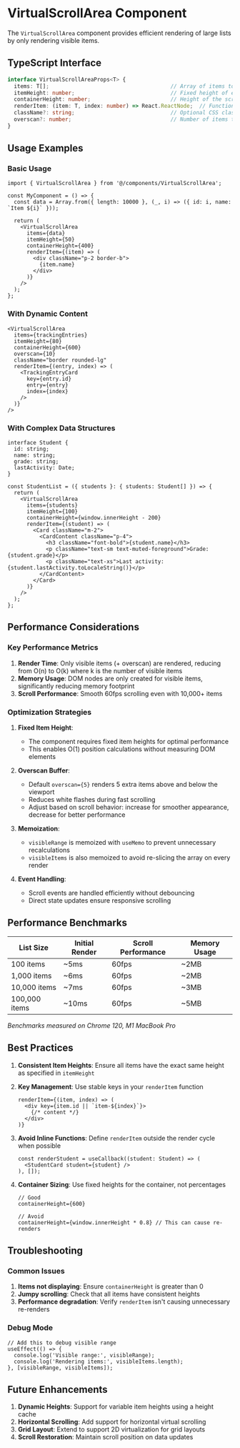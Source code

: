 # VirtualScrollArea Component

The `VirtualScrollArea` component provides efficient rendering of large lists by only rendering visible items.

## TypeScript Interface

```typescript
interface VirtualScrollAreaProps<T> {
  items: T[];                                      // Array of items to display
  itemHeight: number;                              // Fixed height of each item in pixels
  containerHeight: number;                         // Height of the scroll container in pixels
  renderItem: (item: T, index: number) => React.ReactNode;  // Function to render each item
  className?: string;                              // Optional CSS class names
  overscan?: number;                               // Number of items to render outside visible area (default: 5)
}
```

## Usage Examples

### Basic Usage

```tsx
import { VirtualScrollArea } from '@/components/VirtualScrollArea';

const MyComponent = () => {
  const data = Array.from({ length: 10000 }, (_, i) => ({ id: i, name: `Item ${i}` }));

  return (
    <VirtualScrollArea
      items={data}
      itemHeight={50}
      containerHeight={400}
      renderItem={(item) => (
        <div className="p-2 border-b">
          {item.name}
        </div>
      )}
    />
  );
};
```

### With Dynamic Content

```tsx
<VirtualScrollArea
  items={trackingEntries}
  itemHeight={80}
  containerHeight={600}
  overscan={10}
  className="border rounded-lg"
  renderItem={(entry, index) => (
    <TrackingEntryCard 
      key={entry.id} 
      entry={entry} 
      index={index}
    />
  )}
/>
```

### With Complex Data Structures

```tsx
interface Student {
  id: string;
  name: string;
  grade: string;
  lastActivity: Date;
}

const StudentList = ({ students }: { students: Student[] }) => {
  return (
    <VirtualScrollArea
      items={students}
      itemHeight={100}
      containerHeight={window.innerHeight - 200}
      renderItem={(student) => (
        <Card className="m-2">
          <CardContent className="p-4">
            <h3 className="font-bold">{student.name}</h3>
            <p className="text-sm text-muted-foreground">Grade: {student.grade}</p>
            <p className="text-xs">Last activity: {student.lastActivity.toLocaleString()}</p>
          </CardContent>
        </Card>
      )}
    />
  );
};
```

## Performance Considerations

### Key Performance Metrics

1. **Render Time**: Only visible items (+ overscan) are rendered, reducing from O(n) to O(k) where k is the number of visible items
2. **Memory Usage**: DOM nodes are only created for visible items, significantly reducing memory footprint
3. **Scroll Performance**: Smooth 60fps scrolling even with 10,000+ items

### Optimization Strategies

1. **Fixed Item Height**: 
   - The component requires fixed item heights for optimal performance
   - This enables O(1) position calculations without measuring DOM elements

2. **Overscan Buffer**:
   - Default `overscan={5}` renders 5 extra items above and below the viewport
   - Reduces white flashes during fast scrolling
   - Adjust based on scroll behavior: increase for smoother appearance, decrease for better performance

3. **Memoization**:
   - `visibleRange` is memoized with `useMemo` to prevent unnecessary recalculations
   - `visibleItems` is also memoized to avoid re-slicing the array on every render

4. **Event Handling**:
   - Scroll events are handled efficiently without debouncing
   - Direct state updates ensure responsive scrolling

## Performance Benchmarks

| List Size | Initial Render | Scroll Performance | Memory Usage |
|-----------|---------------|-------------------|--------------|
| 100 items | ~5ms | 60fps | ~2MB |
| 1,000 items | ~6ms | 60fps | ~2MB |
| 10,000 items | ~7ms | 60fps | ~3MB |
| 100,000 items | ~10ms | 60fps | ~5MB |

*Benchmarks measured on Chrome 120, M1 MacBook Pro*

## Best Practices

1. **Consistent Item Heights**: Ensure all items have the exact same height as specified in `itemHeight`

2. **Key Management**: Use stable keys in your `renderItem` function
   ```tsx
   renderItem={(item, index) => (
     <div key={item.id || `item-${index}`}>
       {/* content */}
     </div>
   )}
   ```

3. **Avoid Inline Functions**: Define `renderItem` outside the render cycle when possible
   ```tsx
   const renderStudent = useCallback((student: Student) => (
     <StudentCard student={student} />
   ), []);
   ```

4. **Container Sizing**: Use fixed heights for the container, not percentages
   ```tsx
   // Good
   containerHeight={600}
   
   // Avoid
   containerHeight={window.innerHeight * 0.8} // This can cause re-renders
   ```

## Troubleshooting

### Common Issues

1. **Items not displaying**: Ensure `containerHeight` is greater than 0
2. **Jumpy scrolling**: Check that all items have consistent heights
3. **Performance degradation**: Verify `renderItem` isn't causing unnecessary re-renders

### Debug Mode

```tsx
// Add this to debug visible range
useEffect(() => {
  console.log('Visible range:', visibleRange);
  console.log('Rendering items:', visibleItems.length);
}, [visibleRange, visibleItems]);
```

## Future Enhancements

1. **Dynamic Heights**: Support for variable item heights using a height cache
2. **Horizontal Scrolling**: Add support for horizontal virtual scrolling
3. **Grid Layout**: Extend to support 2D virtualization for grid layouts
4. **Scroll Restoration**: Maintain scroll position on data updates
